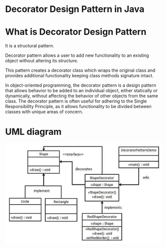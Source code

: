 Decorator Design Pattern in Java
=====

# What is Decorator Design Pattern

It is a structural pattern.

Decorator pattern allows a user to add new functionality to an existing object without altering its structure.

This pattern creates a decorator class which wraps the original class and provides additional functionality keeping class methods signature intact.

In object-oriented programming, the decorator pattern is a design pattern that allows behavior to be added to an individual object, either statically or dynamically, without affecting the behavior of other objects from the same class. The decorator pattern is often useful for adhering to the Single Responsibility Principle, as it allows functionality to be divided between classes with unique areas of concern.


# UML diagram

![Alt text](/decorator_pattern.png?raw=true "Optional Title")